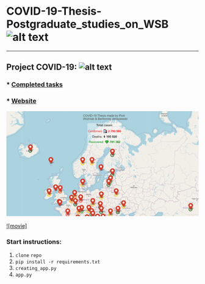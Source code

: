 # COVID-19-Thesis-Postgraduate_studies_on_WSB ![alt text](https://poplawski.legal/wp-content/uploads/2017/08/Tydzie%C5%84-Mediacji-WSB-Adwokat-Szczecin-Adam-Pop%C5%82awski.jpg "Logo WSB")
------------------------------------

## Project COVID-19: ![alt text](https://s3.amazonaws.com/ae-lane-report/wp-content/uploads/2020/03/16140821/Document.jpeg "COVID_19")


### * [Completed tasks](https://github.com/janiszewskibartlomiej/COVID-19-Thesis-Postgraduate_studies_on_WSB/blob/master/completed_tasks.md) 
      
      
### * [Website](https://janiszewskibartlomiej.github.io/COVID-19-Thesis-Postgraduate_studies_on_WSB/)

![alt text](https://github.com/janiszewskibartlomiej/COVID-19-Thesis-Postgraduate_studies_on_WSB/blob/master/templates/2020-04-25_08h24_49.png "img map")

[![movie]](https://github.com/janiszewskibartlomiej/COVID-19-Thesis-Postgraduate_studies_on_WSB/blob/master/templates/2020-04-27_00h35_19.mp4)

### Start instructions:

1. `clone` `repo`
2. `pip install -r requirements.txt`
3. `creating_app.py`
4. `app.py`
